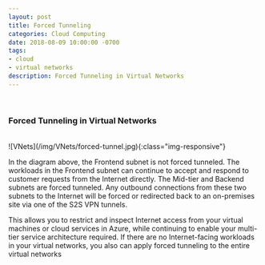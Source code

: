 ```yaml
---
layout: post
title: Forced Tunneling
categories: Cloud Computing
date: 2018-08-09 10:00:00 -0700
tags:
- cloud
- virtual networks
description: Forced Tunneling in Virtual Networks
---
```

<br/>

###  Forced Tunneling in Virtual Networks
                                
<br/>
![VNets](/img/VNets/forced-tunnel.jpg){:class="img-responsive"}
<br/>

In the diagram above, the Frontend subnet is not forced tunneled. The workloads in the Frontend subnet can continue to accept and respond to customer requests from the Internet directly. The Mid-tier and Backend subnets are forced tunneled. Any outbound connections from these two subnets to the Internet will be forced or redirected back to an on-premises site via one of the S2S VPN tunnels.                        

This allows you to restrict and inspect Internet access from your virtual machines or cloud services in Azure, while continuing to enable your multi-tier service architecture required. If there are no Internet-facing workloads in your virtual networks, you also can apply forced tunneling to the entire virtual networks                 

